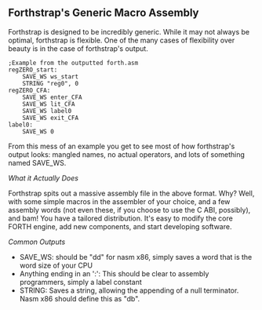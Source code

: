 Forthstrap's Generic Macro Assembly
-----------------------------------

Forthstrap is designed to be incredibly generic. While it may not always be optimal, forthstrap is flexible. One of the many cases of flexibility over beauty is in the case of forthstrap's output.

```
;Example from the outputted forth.asm
regZERO_start:
	SAVE_WS ws_start
	STRING "reg0", 0
regZERO_CFA:
	SAVE_WS enter_CFA
	SAVE_WS lit_CFA
	SAVE_WS label0
	SAVE_WS exit_CFA
label0:
	SAVE_WS 0

```

From this mess of an example you get to see most of how forthstrap's output looks: mangled names, no actual operators, and lots of something named SAVE_WS.

_What it Actually Does_

Forthstrap spits out a massive assembly file in the above format. Why? Well, with some simple macros in the assembler of your choice, and a few assembly words (not even these, if you choose to use the C ABI, possibly), and bam! You have a tailored distribution. It's easy to modify the core FORTH engine, add new components, and start developing software.

_Common Outputs_

* SAVE_WS: should be "dd" for nasm x86, simply saves a word that is the word size of your CPU
* Anything ending in an ':': This should be clear to assembly programmers, simply a label constant
* STRING: Saves a string, allowing the appending of a null terminator. Nasm x86 should define this as "db".

